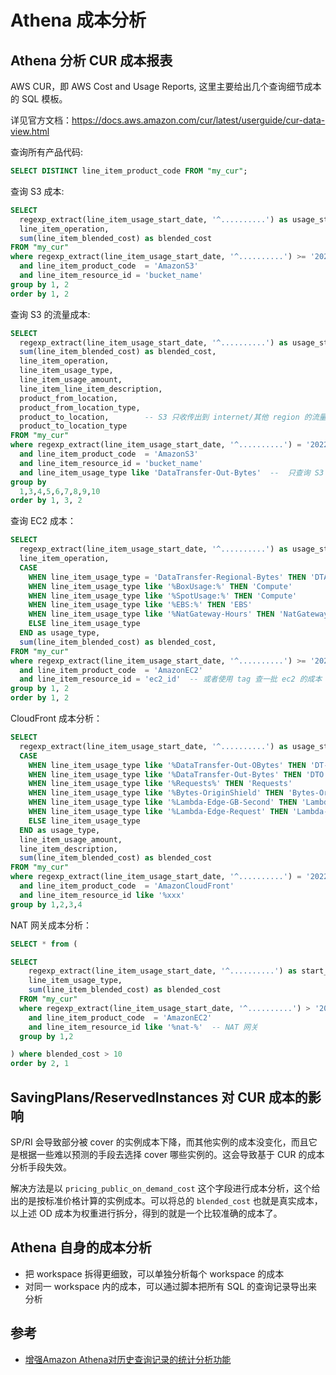 # Athena 成本分析

## Athena 分析 CUR 成本报表

AWS CUR，即 AWS Cost and Usage Reports, 这里主要给出几个查询细节成本的 SQL 模板。

详见官方文档：https://docs.aws.amazon.com/cur/latest/userguide/cur-data-view.html

查询所有产品代码:

```sql
SELECT DISTINCT line_item_product_code FROM "my_cur";
```

查询 S3 成本:

```sql
SELECT
  regexp_extract(line_item_usage_start_date, '^..........') as usage_start_date,
  line_item_operation,
  sum(line_item_blended_cost) as blended_cost
FROM "my_cur"
where regexp_extract(line_item_usage_start_date, '^..........') >= '2021-11-28'
  and line_item_product_code  = 'AmazonS3'
  and line_item_resource_id = 'bucket_name'
group by 1, 2
order by 1, 2
```

查询 S3 的流量成本:

```sql
SELECT
  regexp_extract(line_item_usage_start_date, '^..........') as usage_start_date,
  sum(line_item_blended_cost) as blended_cost,
  line_item_operation,
  line_item_usage_type,
  line_item_usage_amount,
  line_item_line_item_description,
  product_from_location,
  product_from_location_type,
  product_to_location,        -- S3 只收传出到 internet/其他 region 的流量成本
  product_to_location_type
FROM "my_cur"
where regexp_extract(line_item_usage_start_date, '^..........') = '2022-04-05'
  and line_item_product_code  = 'AmazonS3'
  and line_item_resource_id = 'bucket_name'
  and line_item_usage_type like 'DataTransfer-Out-Bytes'  --  只查询 S3 传出的流量成本
group by
  1,3,4,5,6,7,8,9,10
order by 1, 3, 2
```

查询 EC2 成本：

```sql
SELECT
  regexp_extract(line_item_usage_start_date, '^..........') as usage_start_date,
  line_item_operation,
  CASE
    WHEN line_item_usage_type = 'DataTransfer-Regional-Bytes' THEN 'DTAZ'  -- Region 内（跨区）流量成本
    WHEN line_item_usage_type like '%BoxUsage:%' THEN 'Compute'
    WHEN line_item_usage_type like '%SpotUsage:%' THEN 'Compute'
    WHEN line_item_usage_type like '%EBS:%' THEN 'EBS'
    WHEN line_item_usage_type like '%NatGateway-Hours' THEN 'NatGateway-Hours'
    ELSE line_item_usage_type
  END as usage_type,
  sum(line_item_blended_cost) as blended_cost,
FROM "my_cur"
where regexp_extract(line_item_usage_start_date, '^..........') >= '2021-12-27'
  and line_item_product_code  = 'AmazonEC2'
  and line_item_resource_id = 'ec2_id'  -- 或者使用 tag 查一批 ec2 的成本
group by 1, 2
order by 1, 2
```


CloudFront 成本分析：

```sql
SELECT
  regexp_extract(line_item_usage_start_date, '^..........') as usage_start_date,
  CASE
    WHEN line_item_usage_type like '%DataTransfer-Out-OBytes' THEN 'DT-Origin'
    WHEN line_item_usage_type like '%DataTransfer-Out-Bytes' THEN 'DTO'
    WHEN line_item_usage_type like '%Requests%' THEN 'Requests'
    WHEN line_item_usage_type like '%Bytes-OriginShield' THEN 'Bytes-OriginShield'
    WHEN line_item_usage_type like '%Lambda-Edge-GB-Second' THEN 'Lambda-Edge-GB-Second'
    WHEN line_item_usage_type like '%Lambda-Edge-Request' THEN 'Lambda-Edge-Request'
    ELSE line_item_usage_type
  END as usage_type,
  line_item_usage_amount,
  line_item_description,
  sum(line_item_blended_cost) as blended_cost
FROM "my_cur"
where regexp_extract(line_item_usage_start_date, '^..........') = '2022-03-25'
  and line_item_product_code  = 'AmazonCloudFront'
  and line_item_resource_id like '%xxx'
group by 1,2,3,4
```

NAT 网关成本分析：

```sql
SELECT * from (

SELECT
    regexp_extract(line_item_usage_start_date, '^..........') as start_date,
    line_item_usage_type,
    sum(line_item_blended_cost) as blended_cost
  FROM "my_cur"
  where regexp_extract(line_item_usage_start_date, '^..........') > '2021-11-23'
    and line_item_product_code  = 'AmazonEC2'
    and line_item_resource_id like '%nat-%'  -- NAT 网关
  group by 1,2

) where blended_cost > 10
order by 2, 1
```

## SavingPlans/ReservedInstances 对 CUR 成本的影响

SP/RI 会导致部分被 cover 的实例成本下降，而其他实例的成本没变化，而且它是根据一些难以预测的手段去选择 cover 哪些实例的。这会导致基于 CUR 的成本分析手段失效。

解决方法是以 `pricing_public_on_demand_cost` 这个字段进行成本分析，这个给出的是按标准价格计算的实例成本。可以将总的 `blended_cost` 也就是真实成本，以上述 OD 成本为权重进行拆分，得到的就是一个比较准确的成本了。

## Athena 自身的成本分析

- 把 workspace 拆得更细致，可以单独分析每个 workspace 的成本
- 对同一 workspace 内的成本，可以通过脚本把所有 SQL 的查询记录导出来分析


## 参考

- [增强Amazon Athena对历史查询记录的统计分析功能](https://aws.amazon.com/cn/blogs/china/enhance-amazon-athenas-statistical-analysis-function-for-historical-query-records/)
